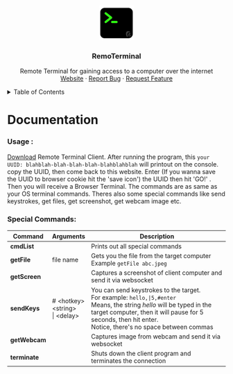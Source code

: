 <div align="center">
  <a href="https://github.com/TanimSk/Remote-Terminal">
    <img src="Documentation/terminal.png" alt="Logo" width="80" height="80">
  </a>
  <h3 align="center">RemoTerminal</h3>
  <p align="center">
    Remote Terminal for gaining access to a computer over the internet
    <br />
    <a href="https://remoterminal.herokuapp.com/">Website</a>
    ·
    <a href="https://github.com/TanimSk/Remote-Terminal/issues/new/choose">Report Bug</a>
    ·
    <a href="https://github.com/TanimSk/Remote-Terminal/issues">Request Feature</a>
  </p>
</div>
<details>
<summary>Table of Contents</summary>
  <ol>
    <li> <a href="#about-the-project">About The Project</a><li>
      <a href="#getting-started">Getting Started</a>
      <ul>
        <li><a href="#prerequisites">Prerequisites</a></li>
        <li><a href="#installation">Installation</a></li>
      </ul>
    </li>
    <li><a href="#usage">Usage</a></li>
  </ol>
</details>


# Documentation

### Usage :

[Download](https://remoterminal.herokuapp.com/download  "Download") Remote Terminal Client. After running the program, this `your UUID: blahblah-blah-blah-blah-blahblahblah` will printout on the console. copy the UUID, then come back to this website. Enter (If you wanna save the UUID to browser cookie hit the 'save icon') the UUID then hit 'GO!' . Then you will receive a Browser Terminal. The commands are as same as your OS terminal commands. Theres also some special commands like send keystrokes, get files, get screenshot, get webcam image etc.

### Special Commands:

| Command | Arguments | Description |
| ------------ | ------------ | ------------ |
| **cmdList** | | Prints out all special commands |
| **getFile** | file name | Gets you the file from the target computer <br> Example `getFile abc.jpeg` |
| **getScreen** |  | Captures a screenshot of client computer and send it via websocket |
| **sendKeys** | # &#60;hotkey&#62;<br>&#60;string&#62;<br>&#124; &#60;delay&#62; | You can send keystrokes to the target.<br>For example: `hello,\|5,#enter`<br>Means, the string *hello* will be typed in the target computer, then it will pause for 5 seconds, then hit enter.<br>Notice, there's no space between commas|
| **getWebcam** |  | Captures image from webcam and send it via websocket |
| **terminate** |  | Shuts down the client program and terminates the connection |


